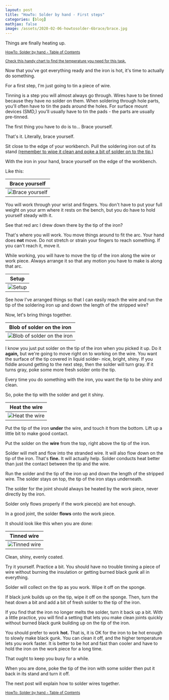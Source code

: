 ```yaml
---
layout: post
title: "HowTo: Solder by hand - First steps"
categories: [blog]
mathjax: false
image: /assets/2020-02-06-howtosolder-6brace/brace.jpg
---
```

Things are finally heating up.

<sub>[HowTo: Solder by hand - Table of Contents](howtosolder-toc)</sub>

<sub>[Check this handy chart to find the temperature you need for this task.](howtosolder-15-regular-or-unleaded#table-of-temperatures)</sub>

Now that you've got everything ready and the iron is hot, it's time to actually do something.

For a first step, I'm just going to tin a piece of wire.

Tinning is a step you will almost always go through.  Wires have to be tinned because they have no solder on them.  When soldering through hole parts, you'll often have to tin the pads around the holes.  For surface mount devices (SMD,) you'll usually have to tin the pads - the parts are usually pre-tinned.

The first thing you have to do is to... Brace yourself.

That's it.  Literally, brace yourself.

Sit close to the edge of your workbench.  Pull the soldering iron out of its stand [(remember to wipe it clean and poke a bit of solder on to the tip.)](howtosolder-5getstarted)

With the iron in your hand, brace yourself on the edge of the workbench.

Like this:

|Brace yourself|
|--------------|
|![Brace yourself](/assets/2020-02-06-howtosolder-6brace/brace.jpg)|

You will work through your wrist and fingers.  You don't have to put your full weight on your arm where it rests on the bench, but you do have to hold yourself steady with it.

See that red arc I drew down there by the tip of the iron?

That's where you will work.  You move things around to fit the arc.  Your hand does **not** move.  Do not stretch or strain your fingers to reach something.  If you can't reach it, move it.

While working, you will have to move the tip of the iron along the wire or work piece.  Always arrange it so that any motion you have to make is along that arc.

|Setup|
|-----|
|![Setup](/assets/2020-02-06-howtosolder-6brace/step0.jpg)|

See how I've arranged things so that I can easily reach the wire and run the tip of the soldering iron up and down the length of the stripped wire?

Now, let's bring things together.

|Blob of solder on the iron|
|-----|
|![Blob of solder on the iron](/assets/2020-02-06-howtosolder-6brace/step1.jpg)|

I know you just put solder on the tip of the iron when you picked it up.  Do it **again,** but we're going to move right on to working on the wire.  You want the surface of the tip covered in liquid solder- nice, bright, shiny.  If you fiddle around getting to the next step, then the solder will turn gray.  If it turns gray, poke some more fresh solder onto the tip.

Every time you do something with the iron, you want the tip to be shiny and clean.

So, poke the tip with the solder and get it shiny.

|Heat the wire|
|-----|
|![Heat the wire](/assets/2020-02-06-howtosolder-6brace/step2.jpg)|

Put the tip of the iron **under** the wire, and touch it from the bottom.  Lift up a little bit to make good contact.

Put the solder on the **wire** from the top, right above the tip of the iron.

Solder will melt and flow into the stranded wire.  It will also flow down on the tip of the iron.  That's **fine.**  It will actually help.  Solder conducts heat better than just the contact between the tip and the wire.

Run the solder and the tip of the iron up and down the length of the stripped wire.  The solder stays on top, the tip of the iron stays underneath.

The solder for the joint should always be heated by the work piece, never directly by the iron.  

Solder only flows properly if the work piece(s) are hot enough.

In a good joint, the solder **flows** onto the work piece.

It should look like this when you are done:

|Tinned wire|
|-----------|
|![Tinned wire](/assets/2020-02-06-howtosolder-6brace/step3.jpg)|

Clean, shiny, evenly coated.

Try it yourself.  Practice a bit.  You should have no trouble tinning a piece of wire without burning the insulation or getting burned black gunk all in everything.

Solder will collect on the tip as you work.  Wipe it off on the sponge.

If black junk builds up on the tip, wipe it off on the sponge.  Then, turn the heat down a bit and add a bit of fresh solder to the tip of the iron.

If you find that the iron no longer melts the solder, turn it back up a bit.  With a little practice, you will find a setting that lets you make clean joints quickly without burned black gunk building up on the tip of the iron.

You should prefer to work **hot.**  That is, it is OK for the iron to be hot enough to slowly make black gunk.  You can clean it off, and the higher temperature lets you work faster.  It is better to be hot and fast than cooler and have to hold the iron on the work piece for a long time.

That ought to keep you busy for a while.

When you are done, poke the tip of the iron with some solder then put it back in its stand and turn it off.

The next post will explain how to solder wires together.

<sub>[HowTo: Solder by hand - Table of Contents](howtosolder-toc)</sub> 
 
 
